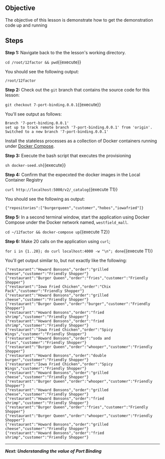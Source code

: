 ## Objective
The objective of this lesson is demonstrate how to get the demonstration code up and running

## Steps

**Step 1:** Navigate back to the the lesson's working directory.

`cd /root/12factor && pwd`{{execute}}

You should see the following output:

`/root/12factor`

**Step 2:** Check out the `git` branch that contains the source code for this lesson:

`git checkout 7-port-binding.0.0.1`{{execute}}

You'll see output as follows:

```
Branch '7-port-binding.0.0.1'
set up to track remote branch '7-port-binding.0.0.1' from 'origin'.
Switched to a new branch '7-port-binding.0.0.1'

```

Install the stateless processes as a collection of Docker containers running under [Docker Compose](https://docs.docker.com/compose/).

**Step 3:** Execute the bash script that executes the provisioning

`sh docker-seed.sh`{{execute}}

**Step 4:** Confirm that the expecxted the docker images in the Local Container Registry

`curl http://localhost:5000/v2/_catalog`{{execute T1}}

You should see the following as output:

```
{"repositories":["burgerqueen","customer","hobos","iowafried"]}

```

**Step 5:** In a second terminal window, start the application using Docker Compose under the Docker network named, `westfield_mall`.

`cd ~/12factor && docker-compose up`{{execute T2}}

**Step 6:** Make 20 calls on the application using `curl`;

`for i in {1..20}; do curl localhost:4000 -w "\n"; done`{{execute T1}}

You'll get output similar to, but not exactly like the following:

```
{"restaurant":"Howard Bonsons","order":"grilled cheese","customer":"Friendly Shopper"}
{"restaurant":"Burger Queen","order":"fries","customer":"Friendly Shopper"}
{"restaurant":"Iowa Fried Chicken","order":"Chix Pack","customer":"Friendly Shopper"}
{"restaurant":"Howard Bonsons","order":"grilled cheese","customer":"Friendly Shopper"}
{"restaurant":"Burger Queen","order":"burger","customer":"Friendly Shopper"}
{"restaurant":"Howard Bonsons","order":"fried shrimp","customer":"Friendly Shopper"}
{"restaurant":"Howard Bonsons","order":"fried shrimp","customer":"Friendly Shopper"}
{"restaurant":"Iowa Fried Chicken","order":"Spicy Wings","customer":"Friendly Shopper"}
{"restaurant":"Howard Bonsons","order":"soda and fries","customer":"Friendly Shopper"}
{"restaurant":"Burger Queen","order":"whooper","customer":"Friendly Shopper"}
{"restaurant":"Howard Bonsons","order":"double burger","customer":"Friendly Shopper"}
{"restaurant":"Iowa Fried Chicken","order":"Spicy Wings","customer":"Friendly Shopper"}
{"restaurant":"Howard Bonsons","order":"grilled cheese","customer":"Friendly Shopper"}
{"restaurant":"Burger Queen","order":"whooper","customer":"Friendly Shopper"}
{"restaurant":"Howard Bonsons","order":"grilled cheese","customer":"Friendly Shopper"}
{"restaurant":"Howard Bonsons","order":"fried shrimp","customer":"Friendly Shopper"}
{"restaurant":"Burger Queen","order":"fries","customer":"Friendly Shopper"}
{"restaurant":"Burger Queen","order":"whooper","customer":"Friendly Shopper"}
{"restaurant":"Howard Bonsons","order":"grilled cheese","customer":"Friendly Shopper"}
{"restaurant":"Howard Bonsons","order":"fried shrimp","customer":"Friendly Shopper"}
```

---

***Next: Understanding the value of Port Binding***